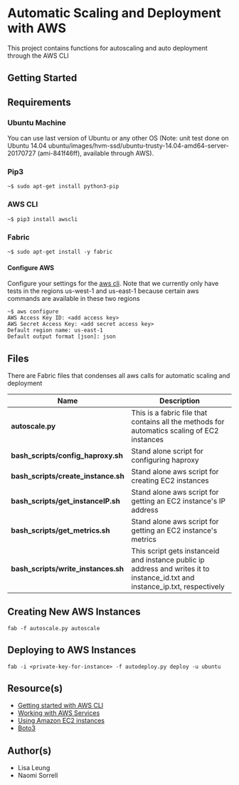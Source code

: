 # Automatic Scaling and Deployment with AWS
This project contains functions for autoscaling and auto deployment through the AWS CLI
## Getting Started

## Requirements
### Ubuntu Machine
You can use last version of Ubuntu or any other OS 
(Note: unit test done on Ubuntu 14.04 ubuntu/images/hvm-ssd/ubuntu-trusty-14.04-amd64-server-20170727 (ami-841f46ff), available through AWS).

### Pip3
```
~$ sudo apt-get install python3-pip
```
### AWS CLI
```
~$ pip3 install awscli
```

### Fabric
```
~$ sudo apt-get install -y fabric
```

#### Configure AWS
Configure your settings for the [aws cli](http://docs.aws.amazon.com/cli/latest/userguide/cli-chap-getting-started.html).  Note that we currently only have tests in the regions us-west-1 and us-east-1 because certain aws commands are available in these two regions
```
~$ aws configure
AWS Access Key ID: <add access key> 
AWS Secret Access Key: <add secret access key>
Default region name: us-east-1
Default output format [json]: json
```


## Files
There are Fabric files that condenses all aws calls for automatic scaling and deployment

|   **Name**    |  **Description** |
|---------------|----------------|
|**autoscale.py**|    This is a fabric file that contains all the methods for automatics scaling of EC2 instances      |
|**bash_scripts/config_haproxy.sh**|     Stand alone script for configuring haproxy    |
|**bash_scripts/create_instance.sh**|     Stand alone aws script for creating EC2 instances   |
|**bash_scripts/get_instanceIP.sh**|     Stand alone aws script for getting an EC2 instance's IP address  |
|**bash_scripts/get_metrics.sh**|     Stand alone aws script for getting an EC2 instance's metrics  |
|**bash_scripts/write_instances.sh**|    This script gets instanceid and instance public ip address and writes it to instance_id.txt and instance_ip.txt, respectively   |

## Creating New AWS Instances
```
fab -f autoscale.py autoscale
```
## Deploying to AWS Instances
```
fab -i <private-key-for-instance> -f autodeploy.py deploy -u ubuntu
```

## Resource(s)
* [Getting started with AWS CLI](http://docs.aws.amazon.com/cli/latest/userguide/cli-chap-getting-started.html)
* [Working with AWS Services](http://docs.aws.amazon.com/cli/latest/userguide/chap-working-with-services.html)
* [Using Amazon EC2 instances](http://docs.aws.amazon.com/cli/latest/userguide/cli-ec2-launch.html)
* [Boto3](https://boto3.readthedocs.io/en/latest/reference/services/autoscaling.html)

## Author(s)
* Lisa Leung
* Naomi Sorrell
